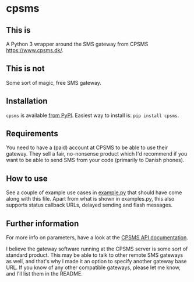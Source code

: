 # cpsms

## This is

A Python 3 wrapper around the SMS gateway from CPSMS <https://www.cpsms.dk/>.


## This is not

Some sort of magic, free SMS gateway.


## Installation

`cpsms` is available [from PyPI](https://pypi.python.org/pypi/cpsms). Easiest
way to install is: `pip install cpsms`.


## Requirements

You need to have a (paid) account at CPSMS to be able to use their gateway.
They sell a fair, no-nonsense product which I'd recommend if you want to be
able to send SMS from your code (primarily to Danish phones).


## How to use

See a couple of example use cases in [example.py](./examples.py) that should
have come along with this file. Apart from what is shown in examples.py, this
also supports status callback URLs, delayed sending and flash messages.


## Further information

For more info on parameters, have a look at the
[CPSMS API documentation](https://www.cpsms.dk/login/index.php?page=dokumentation).

I believe the gateway software running at the CPSMS server is some sort of
standard product. This may be able to talk to other remote SMS gateways as
well, and that's why I made it an option to specify another gateway base
URL. If you know of any other compatible gateways, please let me know, and
I'll list them in the README.
